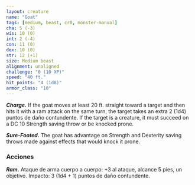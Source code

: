 ```yaml
---
layout: creature
name: "Goat"
tags: [medium, beast, cr0, monster-manual]
cha: 5 (-3)
wis: 10 (0)
int: 2 (-4)
con: 11 (0)
dex: 10 (0)
str: 12 (+1)
size: Medium beast
alignment: unaligned
challenge: "0 (10 XP)"
speed: "40 ft."
hit_points: "4 (1d8)"
armor_class: "10"
---
```


***Charge.*** If the goat moves at least 20 ft. straight toward a target and then hits it with a ram attack on the same turn, the target takes an extra 2 (1d4) puntos de daño contundente. If the target is a creature, it must succeed on a DC 10 Strength saving throw or be knocked prone.

***Sure-Footed.*** The goat has advantage on Strength and Dexterity saving throws made against effects that would knock it prone.

### Acciones

***Ram.*** Ataque de arma cuerpo a cuerpo: +3 al ataque, alcance 5 pies, un objetivo. Impacto: 3 (1d4 + 1) puntos de daño contundente.
